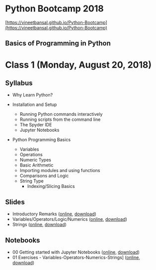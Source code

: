 # Python Bootcamp 2018

[https://vineetbansal.github.io/Python-Bootcamp](https://vineetbansal.github.io/Python-Bootcamp)

## Basics of Programming in Python

Class 1 (Monday, August 20, 2018)
=================================

Syllabus
------
- Why Learn Python?
- Installation and Setup
  - Running Python commands interactively
  - Running scripts from the command line
  - The Spyder IDE
  - Jupyter Notebooks
  
- Python Programming Basics
  -	Variables
  - Operations
  - Numeric Types
  - Basic Arithmetic
  -	Importing modules and using functions
  -	Comparisons and Logic
  - String Type
      - Indexing/Slicing Basics

Slides
------
  - Introductory Remarks ([online](https://drive.google.com/file/d/1DUEvIG10LxsW6HLhXDXpLxZZuPPEV8tW/view?usp=sharing), [download](slides/00%20Python%20Introductory%20Remarks.pptx))
  - Variables/Operators/Logic/Numerics ([online](https://drive.google.com/file/d/1MzdEL2YJanqpg330tjAOtwOKYWEEOeAv/view?usp=sharing), [download](slides/01%20Variables_Operators_Logic_Numerics.pptx))
  - Strings ([online](https://drive.google.com/file/d/1Fa1ldwfTXZ6BxTmEtEl4vcPGSMstaeBO/view?usp=sharing), [download](slides/02%20Strings.pptx))
  
Notebooks
---------
  - 00 Getting started with Jupyter Notebooks ([online](https://mybinder.org/v2/gh/vineetbansal/Python-Bootcamp/master?filepath=notebooks/00%20Getting%20started%20with%20Jupyter%20Notebooks.ipynb), [download](notebooks/00%20Getting%20started%20with%20Jupyter%20Notebooks.ipynb))
  - 01 Exercises - Variables-Operators-Numerics-Strings] ([online](https://mybinder.org/v2/gh/vineetbansal/Python-Bootcamp/master?filepath=notebooks/01%20Exercises%20-%20Variables-Operators-Numerics-Strings.ipynb), [download](notebooks/01%20Exercises%20-%20Variables-Operators-Numerics-Strings.ipynb))
